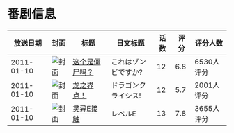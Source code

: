 # 番剧信息

|放送日期|封面|标题|日文标题|话数|评分|评分人数|
|---|---|---|---|---|---|---|
|2011-01-10|![封面](https://lain.bgm.tv/pic/cover/c/d2/36/9774_pWnwE.jpg)|[这个是僵尸吗？](https://bangumi.tv/subject/9774)|これはゾンビですか?|12|6.8|6530人评分|
|2011-01-10|![封面](https://lain.bgm.tv/pic/cover/c/66/85/9783_CWp74.jpg)|[龙之界点！](https://bangumi.tv/subject/9783)|ドラゴンクライシス!|12|5.7|2001人评分|
|2011-01-10|![封面](https://lain.bgm.tv/pic/cover/c/a8/69/9853_RFMwS.jpg)|[灵异E接触](https://bangumi.tv/subject/9853)|レベルE|13|7.8|3655人评分|
